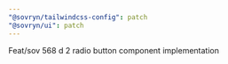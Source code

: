 ```yaml
---
"@sovryn/tailwindcss-config": patch
"@sovryn/ui": patch
---
```


Feat/sov 568 d 2 radio button component implementation
